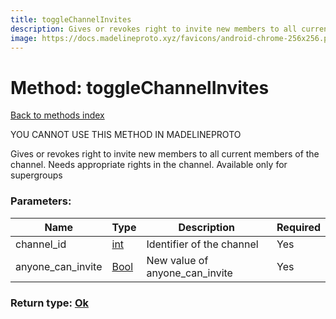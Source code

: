 ```yaml
---
title: toggleChannelInvites
description: Gives or revokes right to invite new members to all current members of the channel. Needs appropriate rights in the channel. Available only for supergroups
image: https://docs.madelineproto.xyz/favicons/android-chrome-256x256.png
---
```

# Method: toggleChannelInvites  
[Back to methods index](index.md)


YOU CANNOT USE THIS METHOD IN MADELINEPROTO


Gives or revokes right to invite new members to all current members of the channel. Needs appropriate rights in the channel. Available only for supergroups

### Parameters:

| Name     |    Type       | Description | Required |
|----------|---------------|-------------|----------|
|channel\_id|[int](../types/int.md) | Identifier of the channel | Yes|
|anyone\_can\_invite|[Bool](../types/Bool.md) | New value of anyone_can_invite | Yes|


### Return type: [Ok](../types/Ok.md)

